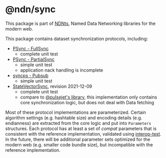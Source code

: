 # @ndn/sync

This package is part of [NDNts](https://yoursunny.com/p/NDNts/), Named Data Networking libraries for the modern web.

This package contains dataset synchronization protocols, including:

* [PSync - FullSync](https://github.com/named-data/PSync)
  * complete unit test
* [PSync - PartialSync](https://github.com/named-data/PSync)
  * simple unit test
  * application nack handling is incomplete
* [syncps - Pubsub](https://github.com/pollere/DNMP-v2/tree/main/syncps)
  * simple unit test
* [StateVectorSync](https://named-data.github.io/StateVectorSync/Specification.html), revision 2021-12-09
  * complete unit test
  * compare to [@pulsejet's library](https://github.com/pulsejet/ndnts-svs), this implementation only contains core synchronization logic, but does not deal with Data fetching

Most of these protocol implementations are parameterized.
Certain algorithm settings (e.g. hashtable size) and encoding details (e.g. endianness) are extracted from the core logic and put into `Parameters` structures.
Each protocol has at least a set of *compat* parameters that is consistent with the reference implementation, validated using [interop-test](interop-test/).
In the future, there will be additional parameter sets optimized for the modern web (e.g. smaller code bundle size), but incompatible with the reference implementation.
